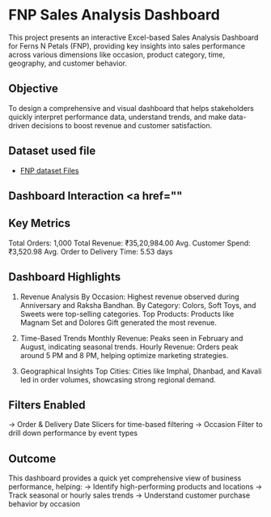 # FNP Sales Analysis Dashboard
This project presents an interactive Excel-based Sales Analysis Dashboard for Ferns N Petals (FNP), providing key insights into sales performance across various dimensions like occasion, product category, time, geography, and customer behavior.
## Objective
To design a comprehensive and visual dashboard that helps stakeholders quickly interpret performance data, understand trends, and make data-driven decisions to boost revenue and customer satisfaction.

## Dataset used file
- <a href="https://github.com/dhruv-kad1a/FNP-Sales-Analysis-Dashboard/tree/main/Dataset"> FNP dataset Files </a>

## Dashboard Interaction <a href=""

##  Key Metrics
Total Orders: 1,000
Total Revenue: ₹35,20,984.00
Avg. Customer Spend: ₹3,520.98
Avg. Order to Delivery Time: 5.53 days

## Dashboard Highlights
1) Revenue Analysis
By Occasion: Highest revenue observed during Anniversary and Raksha Bandhan.
By Category: Colors, Soft Toys, and Sweets were top-selling categories.
Top Products: Products like Magnam Set and Dolores Gift generated the most revenue.

2) Time-Based Trends
Monthly Revenue: Peaks seen in February and August, indicating seasonal trends.
Hourly Revenue: Orders peak around 5 PM and 8 PM, helping optimize marketing strategies.

3) Geographical Insights
Top Cities: Cities like Imphal, Dhanbad, and Kavali led in order volumes, showcasing strong regional demand.

## Filters Enabled
-> Order & Delivery Date Slicers for time-based filtering
-> Occasion Filter to drill down performance by event types

## Outcome
This dashboard provides a quick yet comprehensive view of business performance, helping:
-> Identify high-performing products and locations
-> Track seasonal or hourly sales trends
-> Understand customer purchase behavior by occasion
